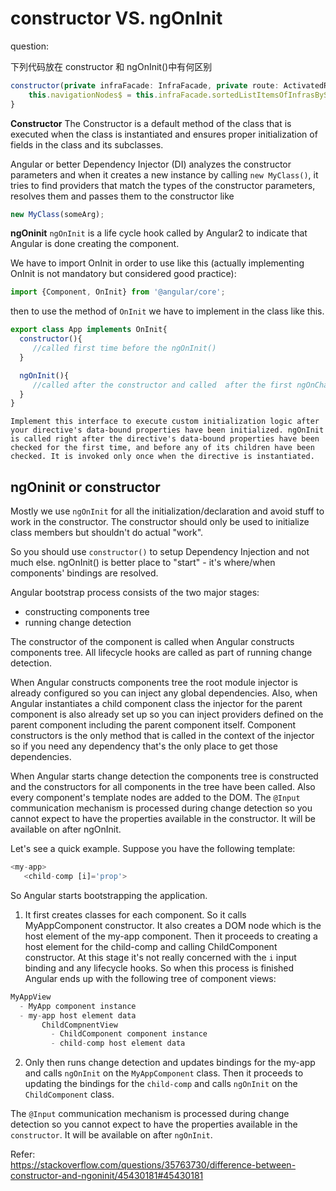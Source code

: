 
# constructor VS. ngOnInit

question: 

下列代码放在 constructor 和 ngOnInit()中有何区别

```js
constructor(private infraFacade: InfraFacade, private route: ActivatedRoute) {
    this.navigationNodes$ = this.infraFacade.sortedListItemsOfInfrasBySearchTerm$;
}
```

**Constructor**
The Constructor is a default method of the class that is executed when the class is instantiated and ensures proper initialization of fields in the class and its subclasses. 

Angular or better Dependency Injector (DI) analyzes the constructor parameters and when it creates a new instance by calling `new MyClass()`, it tries to find providers that match the types of the constructor parameters, resolves them and passes them to the constructor like
```js
new MyClass(someArg);
```

**ngOninit**
`ngOnInit` is a life cycle hook called by Angular2 to indicate that Angular is done creating the component.

We have to import OnInit in order to use like this (actually implementing OnInit is not mandatory but considered good practice):
```js
import {Component, OnInit} from '@angular/core';
```
then to use the method of `OnInit` we have to implement in the class like this.
```js
export class App implements OnInit{
  constructor(){
     //called first time before the ngOnInit()
  }

  ngOnInit(){
     //called after the constructor and called  after the first ngOnChanges() 
  }
}
```
>
    Implement this interface to execute custom initialization logic after your directive's data-bound properties have been initialized. ngOnInit is called right after the directive's data-bound properties have been checked for the first time, and before any of its children have been checked. It is invoked only once when the directive is instantiated.

## ngOninit or constructor   
Mostly we use `ngOnInit` for all the initialization/declaration and avoid stuff to work in the constructor. The constructor should only be used to initialize class members but shouldn't do actual "work".

So you should use `constructor()` to setup Dependency Injection and not much else. ngOnInit() is better place to "start" - it's where/when components' bindings are resolved.

Angular bootstrap process consists of the two major stages:

* constructing components tree
* running change detection

The constructor of the component is called when Angular constructs components tree. All lifecycle hooks are called as part of running change detection.

When Angular constructs components tree the root module injector is already configured so you can inject any global dependencies. Also, when Angular instantiates a child component class the injector for the parent component is also already set up so you can inject providers defined on the parent component including the parent component itself. Component constructors is the only method that is called in the context of the injector so if you need any dependency that's the only place to get those dependencies.

When Angular starts change detection the components tree is constructed and the constructors for all components in the tree have been called. Also every component's template nodes are added to the DOM. The `@Input` communication mechanism is processed during change detection so you cannot expect to have the properties available in the constructor. It will be available on after ngOnInit.

Let's see a quick example. Suppose you have the following template:
```js
<my-app>
   <child-comp [i]='prop'>
```
So Angular starts bootstrapping the application. 

1. It first creates classes for each component. So it calls MyAppComponent constructor. It also creates a DOM node which is the host element of the my-app component. Then it proceeds to creating a host element for the child-comp and calling ChildComponent constructor. At this stage it's not really concerned with the `i` input binding and any lifecycle hooks. So when this process is finished Angular ends up with the following tree of component views:
```js
MyAppView
  - MyApp component instance
  - my-app host element data
       ChildCompnentView
         - ChildComponent component instance
         - child-comp host element data  
```

2. Only then runs change detection and updates bindings for the my-app and calls `ngOnInit` on the `MyAppComponent` class. Then it proceeds to updating the bindings for the `child-comp` and calls `ngOnInit` on the `ChildComponent` class.

The `@Input` communication mechanism is processed during change detection so you cannot expect to have the properties available in the `constructor`. It will be available on after `ngOnInit`.

Refer:   
https://stackoverflow.com/questions/35763730/difference-between-constructor-and-ngoninit/45430181#45430181
